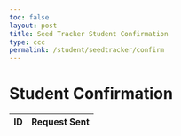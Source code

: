 ```yaml
---
toc: false
layout: post
title: Seed Tracker Student Confirmation
type: ccc
permalink: /student/seedtracker/confirm
---
```



<head>
  <title>Student Confirmation</title>
  <style>
    /* ... eshaan add in style later ... */
  </style>
</head>
<body>

<h1>Student Confirmation</h1>
<table id="submissionsTable">
  <thead>
    <tr>
      <th>ID</th>
      <th>Request Sent</th>
    </tr>
  </thead>
  <tbody>
    <!-- Table rows will be populated here -->
  </tbody>
</table>

<script type="module">
  import { javaURI } from '{{site.baseurl}}/assets/js/api/config.js';
  async function fetchSubmissions() {
    try {
      const response = await fetch(`${javaURI}/api/grades/requests/seed`); // Replace with your actual backend API endpoint
      const submissions = await response.json();
      console.log(submissions);

      const tableBody = document.getElementById('submissionsTable').querySelector('tbody');
      tableBody.innerHTML = '';

      if (submissions.length === 0) {
        tableBody.innerHTML = `<tr><td colspan="2">No submissions found</td></tr>`;
      } else {
        submissions.forEach(submission => {
          const row = document.createElement('tr');
          row.innerHTML = `
            <td>${submission.id}</td>
            <td>Sent</td>
          `;
          tableBody.appendChild(row);
        });
      }

    } catch (error) {
      console.error('Error fetching submissions:', error);
      const tableBody = document.getElementById('submissionsTable').querySelector('tbody');
      tableBody.innerHTML = `<tr><td colspan="2">Error loading data: ${error.message}</td></tr>`;
    }
  }

  // Fetch data on page load
  document.addEventListener('DOMContentLoaded', fetchSubmissions);
</script>

</body>